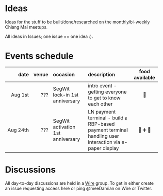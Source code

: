 # Ideas

Ideas for the stuff to be built/done/researched on the monthly/bi-weekly Chiang Mai meetups.

All ideas in Issues; one issue == one idea :).

# Events schedule

| date | venue | occasion | description | food available | 
|-:|-:|:-|:-|:-:|
| Aug&nbsp;1st| ??? | SegWit lock-in 1st anniversary | intro event - getting everyone to get to know each other | 🥩|
| Aug&nbsp;24th | ??? | SegWit activation 1st anniversary | LN payment terminal - build a RBP-based payment terminal handling user interaction via e-paper display | 🥩&nbsp;➕&nbsp;🥃 |

# Discussions

All day-to-day discussions are held in a [Wire](https://wire.com/en/download/) group. To get in either create an issue requesting access here or ping @meeDamian on Wire or Twitter.
